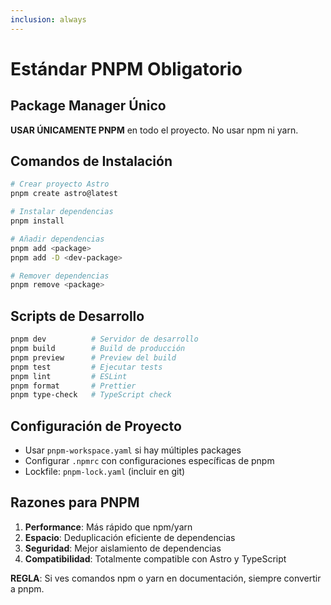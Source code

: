 ```yaml
---
inclusion: always
---
```


# Estándar PNPM Obligatorio

## Package Manager Único

**USAR ÚNICAMENTE PNPM** en todo el proyecto. No usar npm ni yarn.

## Comandos de Instalación

```bash
# Crear proyecto Astro
pnpm create astro@latest

# Instalar dependencias
pnpm install

# Añadir dependencias
pnpm add <package>
pnpm add -D <dev-package>

# Remover dependencias
pnpm remove <package>
```

## Scripts de Desarrollo

```bash
pnpm dev          # Servidor de desarrollo
pnpm build        # Build de producción
pnpm preview      # Preview del build
pnpm test         # Ejecutar tests
pnpm lint         # ESLint
pnpm format       # Prettier
pnpm type-check   # TypeScript check
```

## Configuración de Proyecto

- Usar `pnpm-workspace.yaml` si hay múltiples packages
- Configurar `.npmrc` con configuraciones específicas de pnpm
- Lockfile: `pnpm-lock.yaml` (incluir en git)

## Razones para PNPM

1. **Performance**: Más rápido que npm/yarn
2. **Espacio**: Deduplicación eficiente de dependencias
3. **Seguridad**: Mejor aislamiento de dependencias
4. **Compatibilidad**: Totalmente compatible con Astro y TypeScript

**REGLA**: Si ves comandos npm o yarn en documentación, siempre convertir a pnpm.